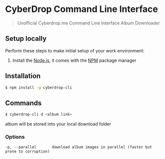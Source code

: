 # CyberDrop Command Line Interface
> Unofficial Cyberdrop.me Command Line Interface Album Downloader 

## Setup locally
Perform these steps to make initial setup of your work environment:
  1. Install the [Node.js](https://nodejs.org), it comes with the [NPM](https://docs.npmjs.com/) package manager
  
## Installation
```bash
$ npm install -g cyberdrop-cli
```
## Commands
```bash
$ cyberdrop-cli d <album link>
```
album will be stored into your local download folder

### Options

```
-p, --parallel       download album images in parallel (faster but prone to corruption)
```
